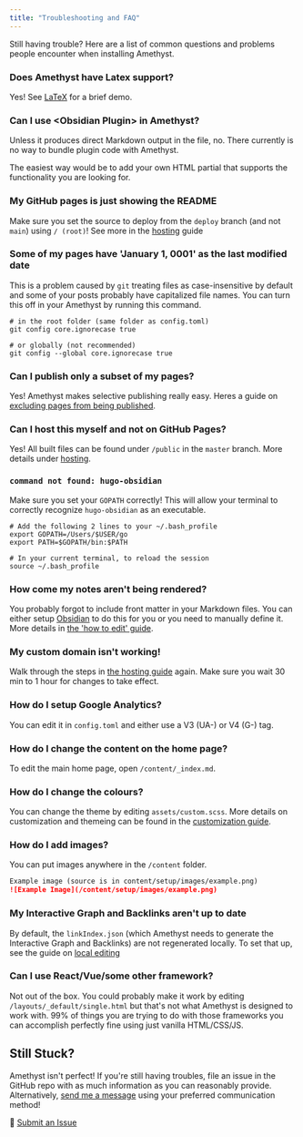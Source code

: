 ```yaml
---
title: "Troubleshooting and FAQ"
---
```


Still having trouble? Here are a list of common questions and problems people encounter when installing Amethyst.

### Does Amethyst have Latex support?

Yes! See [LaTeX](features/latex.md) for a brief demo.

### Can I use \<Obsidian Plugin\> in Amethyst?
Unless it produces direct Markdown output in the file, no. There currently is no way to bundle plugin code with Amethyst.

The easiest way would be to add your own HTML partial that supports the functionality you are looking for.

### My GitHub pages is just showing the README
Make sure you set the source to deploy from the `deploy` branch (and not `main`) using `/ (root)`! See more in the [hosting](/setup/hosting) guide

### Some of my pages have 'January 1, 0001' as the last modified date
This is a problem caused by `git` treating files as case-insensitive by default and some of your posts probably have capitalized file names. You can turn this off in your Amethyst by running this command.

```shell
# in the root folder (same folder as config.toml)
git config core.ignorecase true

# or globally (not recommended)
git config --global core.ignorecase true
```

### Can I publish only a subset of my pages?
Yes! Amethyst makes selective publishing really easy. Heres a guide on [excluding pages from being published](setup/ignore%20notes.md).

### Can I host this myself and not on GitHub Pages?
Yes! All built files can be found under `/public` in the `master` branch. More details under [hosting](setup/hosting.md).

### `command not found: hugo-obsidian`
Make sure you set your `GOPATH` correctly! This will allow your terminal to correctly recognize `hugo-obsidian` as an executable.

```shell
# Add the following 2 lines to your ~/.bash_profile
export GOPATH=/Users/$USER/go
export PATH=$GOPATH/bin:$PATH

# In your current terminal, to reload the session
source ~/.bash_profile
```

### How come my notes aren't being rendered?
You probably forgot to include front matter in your Markdown files. You can either setup [Obsidian](setup/obsidian.md) to do this for you or you need to manually define it. More details in [the 'how to edit' guide](setup/editing.md).

### My custom domain isn't working!
Walk through the steps in [the hosting guide](setup/hosting.md) again. Make sure you wait 30 min to 1 hour for changes to take effect.

### How do I setup Google Analytics?
You can edit it in `config.toml` and either use a V3 (UA-) or V4 (G-) tag.

### How do I change the content on the home page?
To edit the main home page, open `/content/_index.md`.

### How do I change the colours?
You can change the theme by editing `assets/custom.scss`. More details on customization and themeing can be found in the [customization guide](setup/config.md).

### How do I add images?
You can put images anywhere in the `/content` folder.

```markdown
Example image (source is in content/setup/images/example.png)
![Example Image](/content/setup/images/example.png)
```

### My Interactive Graph and Backlinks aren't up to date
By default, the `linkIndex.json` (which Amethyst needs to generate the Interactive Graph and Backlinks) are not regenerated locally. To set that up, see the guide on [local editing](setup/editing.md)

### Can I use React/Vue/some other framework?
Not out of the box. You could probably make it work by editing `/layouts/_default/single.html` but that's not what Amethyst is designed to work with. 99% of things you are trying to do with those frameworks you can accomplish perfectly fine using just vanilla HTML/CSS/JS.

## Still Stuck?
Amethyst isn't perfect! If you're still having troubles, file an issue in the GitHub repo with as much information as you can reasonably provide. Alternatively, [send me a message](https://bencuan.me/contact) using your preferred communication method!

🐛 [Submit an Issue](https://github.com/64bitpandas/amethyst/issues)